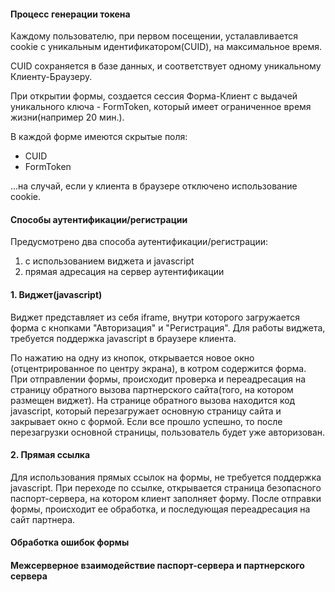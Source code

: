 #### Процесс генерации токена

Каждому пользователю, при первом посещении, усталавливается cookie с уникальным идентификатором(CUID), на максимальное время.

CUID сохраняется в базе данных, и соответствует одному уникальному Клиенту-Браузеру.

При открытии формы, создается сессия Форма-Клиент с выдачей уникального ключа - FormToken, который имеет ограниченное время жизни(например 20 мин.).

В каждой форме имеются скрытые поля:
- CUID
- FormToken

...на случай, если у клиента в браузере отключено использование cookie.


#### Способы аутентификации/регистрации

Предусмотрено два способа аутентификации/регистрации:
1. с использованием виджета и javascript
2. прямая адресация на сервер аутентификации


#### 1. Виджет(javascript)

Виджет представляет из себя iframe, внутри которого загружается форма с кнопками "Авторизация" и "Регистрация". Для работы виджета, требуется поддержка javascript в браузере клиента.

По нажатию на одну из кнопок, открывается новое окно (отцентрированное по центру экрана), в котром содержится форма. При отправлении формы, происходит проверка и переадресация на страницу обратного вызова партнерского сайта(того, на котором размещен виджет). На странице обратного вызова находится код javascript, который перезагружает основную страницу сайта и закрывает окно с формой. Если все прошло успешно, то после перезагрузки основной страницы, пользователь будет уже авторизован.


#### 2. Прямая ссылка

Для использования прямых ссылок на формы, не требуется поддержка javascript. При переходе по ссылке, открывается страница безопасного паспорт-сервера, на котором клиент заполняет форму. После отправки формы, происходит ее обработка, и последующая переадресация на сайт партнера.


#### Обработка ошибок формы


#### Межсерверное взаимодействие паспорт-сервера и партнерского сервера
